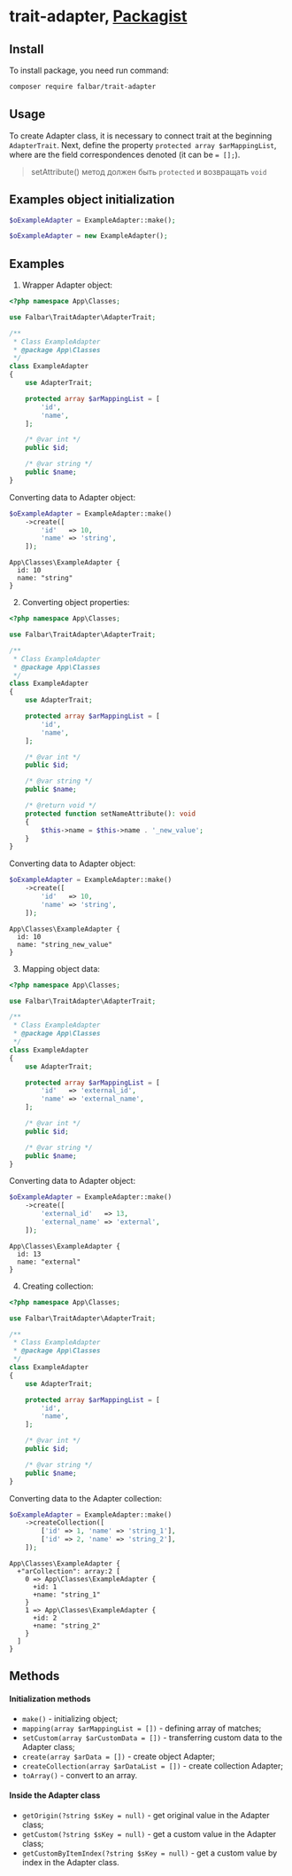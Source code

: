 # trait-adapter, [Packagist](https://packagist.org/packages/falbar/trait-adapter)

## Install

To install package, you need run command:

```bash
composer require falbar/trait-adapter
```

## Usage

To create Adapter class, it is necessary to connect trait at the beginning `AdapterTrait`. Next, define the property `protected array $arMappingList`, where are the field correspondences denoted (it can be `= [];`).

> set<PropertyName>Attribute() метод должен быть `protected` и возвращать `void`

## Examples object initialization

```php
$oExampleAdapter = ExampleAdapter::make();
```

```php
$oExampleAdapter = new ExampleAdapter();
```

## Examples

1. Wrapper Adapter object:

```php
<?php namespace App\Classes;

use Falbar\TraitAdapter\AdapterTrait;

/**
 * Class ExampleAdapter
 * @package App\Classes
 */
class ExampleAdapter
{
    use AdapterTrait;

    protected array $arMappingList = [
        'id',
        'name',
    ];

    /* @var int */
    public $id;

    /* @var string */
    public $name;
}
```

Converting data to Adapter object:

```php
$oExampleAdapter = ExampleAdapter::make()
    ->create([
        'id'   => 10,
        'name' => 'string',
    ]);
```

```text
App\Classes\ExampleAdapter {
  id: 10
  name: "string"
}
```

2. Converting object properties:

```php
<?php namespace App\Classes;

use Falbar\TraitAdapter\AdapterTrait;

/**
 * Class ExampleAdapter
 * @package App\Classes
 */
class ExampleAdapter
{
    use AdapterTrait;

    protected array $arMappingList = [
        'id',
        'name',
    ];

    /* @var int */
    public $id;

    /* @var string */
    public $name;

    /* @return void */
    protected function setNameAttribute(): void
    {
        $this->name = $this->name . '_new_value';
    }
}
```

Converting data to Adapter object:

```php
$oExampleAdapter = ExampleAdapter::make()
    ->create([
        'id'   => 10,
        'name' => 'string',
    ]);
```

```text
App\Classes\ExampleAdapter {
  id: 10
  name: "string_new_value"
}
```

3. Mapping object data:

```php
<?php namespace App\Classes;

use Falbar\TraitAdapter\AdapterTrait;

/**
 * Class ExampleAdapter
 * @package App\Classes
 */
class ExampleAdapter
{
    use AdapterTrait;

    protected array $arMappingList = [
        'id'   => 'external_id',
        'name' => 'external_name',
    ];

    /* @var int */
    public $id;

    /* @var string */
    public $name;
}
```

Converting data to Adapter object:

```php
$oExampleAdapter = ExampleAdapter::make()
    ->create([
        'external_id'   => 13,
        'external_name' => 'external',
    ]);
```

```text
App\Classes\ExampleAdapter {
  id: 13
  name: "external"
}
```

4. Creating collection:

```php
<?php namespace App\Classes;

use Falbar\TraitAdapter\AdapterTrait;

/**
 * Class ExampleAdapter
 * @package App\Classes
 */
class ExampleAdapter
{
    use AdapterTrait;

    protected array $arMappingList = [
        'id',
        'name',
    ];

    /* @var int */
    public $id;

    /* @var string */
    public $name;
}
```

Converting data to the Adapter collection:

```php
$oExampleAdapter = ExampleAdapter::make()
    ->createCollection([
        ['id' => 1, 'name' => 'string_1'],
        ['id' => 2, 'name' => 'string_2'],
    ]);
```

```text
App\Classes\ExampleAdapter {
  +"arCollection": array:2 [
    0 => App\Classes\ExampleAdapter {
      +id: 1
      +name: "string_1"
    }
    1 => App\Classes\ExampleAdapter {
      +id: 2
      +name: "string_2"
    }
  ]
}
```

## Methods

#### Initialization methods

* `make()` - initializing object;
* `mapping(array $arMappingList = [])` - defining array of matches;
* `setCustom(array $arCustomData = [])` - transferring custom data to the Adapter class;
* `create(array $arData = [])` - create object Adapter;
* `createCollection(array $arDataList = [])` - create collection Adapter;
* `toArray()` - convert to an array.

#### Inside the Adapter class

* `getOrigin(?string $sKey = null)` - get original value in the Adapter class;
* `getCustom(?string $sKey = null)` - get a custom value in the Adapter class;
* `getCustomByItemIndex(?string $sKey = null)` - get a custom value by index in the Adapter class.
